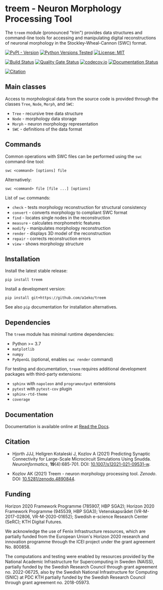 
treem - Neuron Morphology Processing Tool
=========================================

The `treem` module (pronounced "trim") provides data structures and
command-line tools for accessing and manipulating digital reconstructions
of neuronal morphology in the Stockley-Wheal-Cannon (SWC) format.

[![PyPI - Version](https://img.shields.io/pypi/v/treem)](https://pypi.org/project/treem/)
[![Python Versions Tested](https://img.shields.io/badge/python-3.8%20%7C%203.12-blue.svg)](https://www.python.org/)
[![License: MIT](https://img.shields.io/badge/License-MIT-brightgreen.svg)](https://github.com/a1eko/treem/blob/master/LICENSE)

[![Build Status](https://github.com/a1eko/treem/actions/workflows/build.yml/badge.svg)](https://github.com/a1eko/treem/actions/workflows/build.yml)
[![Quality Gate Status](https://sonarcloud.io/api/project_badges/measure?project=a1eko_treem&metric=alert_status)](https://sonarcloud.io/dashboard?id=a1eko_treem)
[![codecov.io](https://codecov.io/gh/a1eko/treem/coverage.svg)](https://codecov.io/gh/a1eko/treem)
[![Documentation Status](https://readthedocs.org/projects/treem/badge/?version=latest)](https://treem.readthedocs.io/en/latest/?badge=latest)

[![Citation](https://zenodo.org/badge/DOI/10.5281/zenodo.4890844.svg)](https://doi.org/10.5281/zenodo.4890844)

Main classes
------------

Access to morphological data from the source code is provided through the
classes ``Tree``, ``Node``, ``Morph``, and ``SWC``:

* ``Tree``   - recursive tree data structure
* ``Node``   - morphology data storage
* ``Morph``  - neuron morphology representation
* ``SWC``    - definitions of the data format


Commands
--------

Common operations with SWC files can be performed using the ``swc``
command-line tool:

    swc <command> [options] file

Alternatively:

    swc <command> file [file ...] [options] 

List of ``swc`` commands:

* ``check``    - tests morphology reconstruction for structural consistency
* ``convert``  - converts morphology to compliant SWC format
* ``find``     - locates single nodes in the reconstruction
* ``measure``  - calculates morphometric features
* ``modify``   - manipulates morphology reconstruction
* ``render``   - displays 3D model of the reconstruction
* ``repair``   - corrects reconstruction errors
* ``view``     - shows morphology structure


Installation
------------

Install the latest stable release:

    pip install treem

Install a development version:

    pip install git+https://github.com/a1eko/treem

See also ``pip`` documentation for installation alternatives.


Dependencies
------------

The ``treem`` module has minimal runtime dependencies:

* Python >= 3.7
* ``matplotlib``
* ``numpy``
* ``PyOpenGL`` (optional, enables ``swc render`` command)

For testing and documentation, ``treem`` requires additional development packages with
third-party extensions:

* ``sphinx`` with ``napoleon`` and ``programoutput`` extensions
* ``pytest`` with ``pytest-cov`` plugin
* ``sphinx-rtd-theme``
* ``coverage``


Documentation
-------------

Documentation is available online at [Read the
Docs](https://treem.readthedocs.io/en/latest/).


Citation
--------

* Hjorth JJJ, Hellgren Kotaleski J, Kozlov A (2021) Predicting
Synaptic Connectivity for Large-Scale Microcircuit Simulations
Using Snudda. *Neuroinformatics*, **19**(4):685-701. DOI:
[10.1007/s12021-021-09531-w](https://doi.org/10.1007/s12021-021-09531-w).

* Kozlov AK (2021) Treem - neuron morphology processing tool. *Zenodo*.
DOI: [10.5281/zenodo.4890844](https://doi.org/10.5281/zenodo.4890844).


Funding
-------

Horizon 2020 Framework Programme (785907, HBP SGA2); Horizon 2020
Framework Programme (945539, HBP SGA3); Vetenskapsrådet (VR-M-2017-02806,
VR-M-2020-01652); Swedish e-science Research Center (SeRC); KTH Digital
Futures.

We acknowledge the use of Fenix Infrastructure resources, which are
partially funded from the European Union's Horizon 2020 research and
innovation programme through the ICEI project under the grant agreement
No. 800858.

The computations and testing were enabled by resources provided by the National 
Academic Infrastructure for Supercomputing in Sweden (NAISS), partially funded by 
the Swedish Research Council through grant agreement no. 2022-06725, also by
the Swedish National Infrastructure for Computing (SNIC) at PDC KTH
partially funded by the Swedish Research Council through grant agreement
no. 2018-05973.
